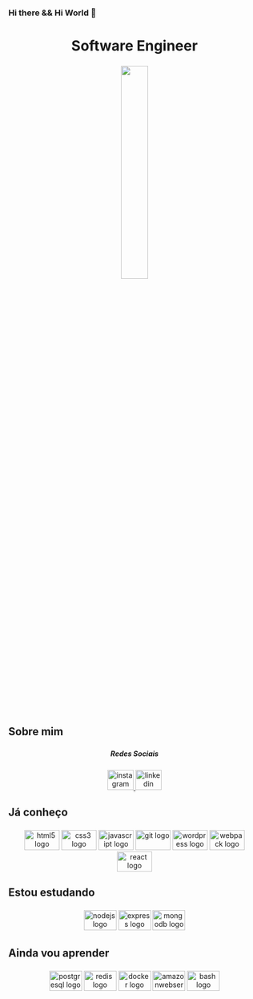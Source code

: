 <h3 align="left">Hi there && Hi World  👋</h3>

###

<h1 align="center">Software Engineer</h1>

###

<p align="left"></p>

###

<div align="center">
  
  <img src="https://github-readme-streak-stats.herokuapp.com?user=plperera&theme=slateorange&hide_border=true" width="33%">
</div>

###

<!-- <img href="https://raw.githubusercontent.com/plperera/plperera/blob/output/snake.svg" alt="Snake animation" /> -->
<!-- ![plperera snake gif](https://github.com/plperera/plperera/blob/output/github-contribution-grid-snake.svg) -->

###

<h2 align="left">Sobre mim</h2>

###

<h5 align="center">Redes Sociais</h5>

###

<div align="center">
  <a href="https://www.instagram.com/plperera/" target="_blank">
    <img src="https://raw.githubusercontent.com/maurodesouza/profile-readme-generator/master/src/assets/icons/social/instagram/default.svg" width="52" height="40" alt="instagram logo"  />
  </a>
  <a href="https://www.linkedin.com/in/pedro-pereira-0b6a0b211/" target="_blank">
    <img src="https://raw.githubusercontent.com/maurodesouza/profile-readme-generator/master/src/assets/icons/social/linkedin/default.svg" width="52" height="40" alt="linkedin logo"  />
  </a>
</div>

###

<h2 align="left">Já conheço</h2>

###

<div align="center">
  <img src="https://cdn.jsdelivr.net/gh/devicons/devicon/icons/html5/html5-original.svg" height="40" width="70" alt="html5 logo"  />
  <img src="https://cdn.jsdelivr.net/gh/devicons/devicon/icons/css3/css3-original.svg" height="40" width="70" alt="css3 logo"  />
  <img src="https://cdn.jsdelivr.net/gh/devicons/devicon/icons/javascript/javascript-original.svg" height="40" width="70" alt="javascript logo"  />
  <img src="https://cdn.jsdelivr.net/gh/devicons/devicon/icons/git/git-original.svg" height="40" width="70" alt="git logo"  />
  <img src="https://cdn.jsdelivr.net/gh/devicons/devicon/icons/wordpress/wordpress-original.svg" height="40" width="70" alt="wordpress logo"  />
  <img src="https://cdn.jsdelivr.net/gh/devicons/devicon/icons/webpack/webpack-original.svg" height="40" width="70" alt="webpack logo"  />
  <img src="https://cdn.jsdelivr.net/gh/devicons/devicon/icons/react/react-original.svg" height="40" width="70" alt="react logo"  />
</div>

###

<h2 align="left">Estou estudando</h2>

###

<div align="center">

  <img src="https://cdn.jsdelivr.net/gh/devicons/devicon/icons/nodejs/nodejs-original.svg" height="40" width="65" alt="nodejs logo"  />
  <img src="https://cdn.jsdelivr.net/gh/devicons/devicon/icons/express/express-original.svg" height="40" width="65" alt="express logo"  />
  <img src="https://cdn.jsdelivr.net/gh/devicons/devicon/icons/mongodb/mongodb-original.svg" height="40" width="65" alt="mongodb logo"  />
  
</div>

###

<h2 align="left">Ainda vou aprender</h2>

###

<div align="center">

  <img src="https://cdn.jsdelivr.net/gh/devicons/devicon/icons/postgresql/postgresql-original.svg" height="40" width="65" alt="postgresql logo"  /> 
  <img src="https://cdn.jsdelivr.net/gh/devicons/devicon/icons/redis/redis-original.svg" height="40" width="65" alt="redis logo"  />
  <img src="https://cdn.jsdelivr.net/gh/devicons/devicon/icons/docker/docker-original.svg" height="40" width="65" alt="docker logo"  />
  <img src="https://cdn.jsdelivr.net/gh/devicons/devicon/icons/amazonwebservices/amazonwebservices-original.svg" height="40" width="65" alt="amazonwebservices logo"  />
  <img src="https://cdn.jsdelivr.net/gh/devicons/devicon/icons/bash/bash-original.svg" height="40" width="65" alt="bash logo"  />
</div>


